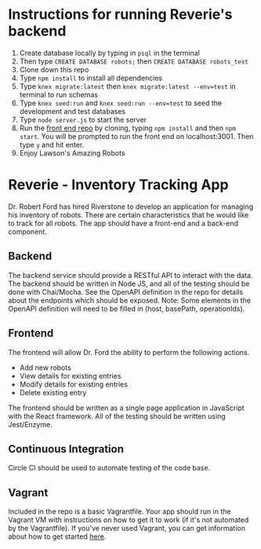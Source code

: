 # Instructions for running Reverie's backend
1. Create database locally by typing in `psql` in the terminal
2. Then type `CREATE DATABASE robots;` then `CREATE DATABASE robots_test`
3. Clone down this repo
4. Type `npm install` to install all dependencies
5. Type `knex migrate:latest` then `knex migrate:latest --env=test` in terminal to run schemas
6. Type `knex seed:run` and `knex seed:run --env=test` to seed the development and test databases
7. Type `node server.js` to start the server
8. Run the [front end repo]('https://github.com/stevenleelawson/reverie-front-end-lawson') by cloning, typing `npm install` and then `npm start`. You will be prompted to run the front end on localhost:3001. Then type `y` and hit enter.
9. Enjoy Lawson's Amazing Robots

# Reverie - Inventory Tracking App
Dr. Robert Ford has hired Riverstone to develop an application for
managing his inventory of robots. There are certain characteristics that he
would like to track for all robots. The app should have a front-end and a
back-end component.

## Backend

The backend service should provide a RESTful API to interact with the data.
The backend should be written in Node JS, and all of the testing should be done
with Chai/Mocha. See the OpenAPI definition in the repo for details about the
endpoints which should be exposed. Note: Some elements in the OpenAPI definition
will need to be filled in (host, basePath, operationIds).


## Frontend

The frontend will allow Dr. Ford the ability to perform the following actions.

* Add new robots
* View details for existing entries
* Modify details for existing entries
* Delete existing entry

The frontend should be written as a single page application in JavaScript with
the React framework. All of the testing should be written using Jest/Enzyme.


## Continuous Integration

Circle CI should be used to automate testing of the code base.


## Vagrant

Included in the repo is a basic Vagrantfile. Your app should run in the Vagrant
VM with instructions on how to get it to work (if it's not automated by the
Vagrantfile). If you've never used Vagrant, you can get information about how
to get started [here](https://www.vagrantup.com/intro/getting-started/).
